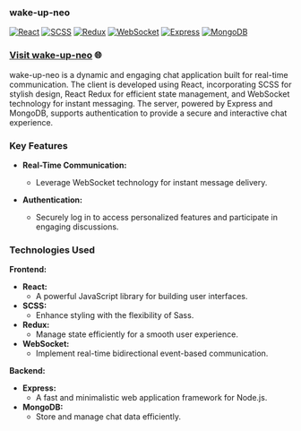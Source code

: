 ### wake-up-neo

[![React](https://img.shields.io/badge/React-17.0.2-blue?style=flat-square&logo=react)](https://reactjs.org/)
[![SCSS](https://img.shields.io/badge/SCSS-Styles-orange?style=flat-square&logo=sass)](https://sass-lang.com/)
[![Redux](https://img.shields.io/badge/Redux-State%20Management-purple?style=flat-square&logo=redux)](https://redux.js.org/)
[![WebSocket](https://img.shields.io/badge/WebSocket-Real--Time%20Communication-green?style=flat-square&logo=websocket)](https://developer.mozilla.org/en-US/docs/Web/API/WebSocket)
[![Express](https://img.shields.io/badge/Express-Server-yellow?style=flat-square&logo=express)](https://expressjs.com/)
[![MongoDB](https://img.shields.io/badge/MongoDB-Database-brightgreen?style=flat-square&logo=mongodb)](https://www.mongodb.com/)

### [Visit wake-up-neo](https://wake-up-neo.ru/login) 🌐

wake-up-neo is a dynamic and engaging chat application built for real-time communication. The client is developed using React, incorporating SCSS for stylish design, React Redux for efficient state management, and WebSocket technology for instant messaging. The server, powered by Express and MongoDB, supports authentication to provide a secure and interactive chat experience.

### Key Features

- **Real-Time Communication:**

  - Leverage WebSocket technology for instant message delivery.

- **Authentication:**
  - Securely log in to access personalized features and participate in engaging discussions.

### Technologies Used

**Frontend:**

- **React:**
  - A powerful JavaScript library for building user interfaces.
- **SCSS:**
  - Enhance styling with the flexibility of Sass.
- **Redux:**
  - Manage state efficiently for a smooth user experience.
- **WebSocket:**
  - Implement real-time bidirectional event-based communication.

**Backend:**

- **Express:**
  - A fast and minimalistic web application framework for Node.js.
- **MongoDB:**
  - Store and manage chat data efficiently.
